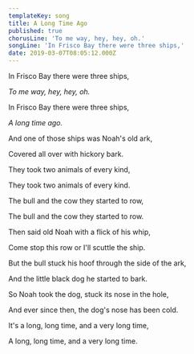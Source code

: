 ```yaml
---
templateKey: song
title: A Long Time Ago
published: true
chorusLine: 'To me way, hey, hey, oh.'
songLine: 'In Frisco Bay there were three ships,'
date: 2019-03-07T08:05:12.000Z
---
```

In Frisco Bay there were three ships,

_To me way, hey, hey, oh._

In Frisco Bay there were three ships,

_A long time ago._

And one of those ships was Noah's old ark,

Covered all over with hickory bark.

They took two animals of every kind,

They took two animals of every kind.

The bull and the cow they started to row,

The bull and the cow they started to row.

Then said old Noah with a flick of his whip,

Come stop this row or I'll scuttle the ship.

But the bull stuck his hoof through the side of the ark,

And the little black dog he started to bark.

So Noah took the dog, stuck its nose in the hole,

And ever since then, the dog's nose has been cold.

It's a long, long time, and a very long time,

A long, long time, and a very long time.

